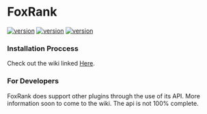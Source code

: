 # FoxRank
[![version](https://img.shields.io/badge/Version-1.6.0-purple)](https://github.com/Foxikle/FoxRank)
[![version](https://img.shields.io/badge/Release-v1.6-blue)](https://github.com/Foxikle/FoxRank/releases/tag/v1.6)
[![version](https://img.shields.io/badge/Wiki_Pages-2-green)](https://github.com/Foxikle/FoxRank/wiki)
### Installation Proccess
Check out the wiki linked [Here](https://github.com/Foxikle/FoxRank/wiki).

### For Developers
FoxRank does support other plugins through the use of its API.
More information soon to come to the wiki. The api is not 100% complete.
